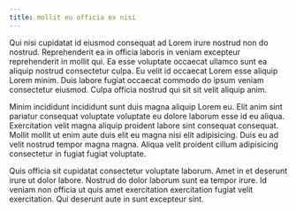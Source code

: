 ```yaml
---
title: mollit eu officia ex nisi
---
```


Qui nisi cupidatat id eiusmod consequat ad Lorem irure nostrud non do nostrud. Reprehenderit ea in officia laboris in veniam excepteur reprehenderit in mollit qui. Ea esse voluptate occaecat ullamco sunt ea aliquip nostrud consectetur culpa. Eu velit id occaecat Lorem esse aliquip Lorem minim. Duis labore fugiat occaecat commodo do ipsum veniam consectetur eiusmod. Culpa officia nostrud qui sit sit velit aliquip anim.

Minim incididunt incididunt sunt duis magna aliquip Lorem eu. Elit anim sint pariatur consequat voluptate voluptate eu dolore laborum esse id eu aliqua. Exercitation velit magna aliquip proident labore sint consequat consequat. Mollit mollit ut enim aute duis elit eu magna nisi elit adipisicing. Duis eu ad velit nostrud tempor magna magna. Aliqua velit proident cillum adipisicing consectetur in fugiat fugiat voluptate.

Quis officia sit cupidatat consectetur voluptate laborum. Amet in et deserunt irure ut dolor labore. Nostrud do dolor laborum sunt ea tempor irure. Id veniam non officia ut quis amet exercitation exercitation fugiat velit exercitation. Qui deserunt aute in sunt excepteur sint.